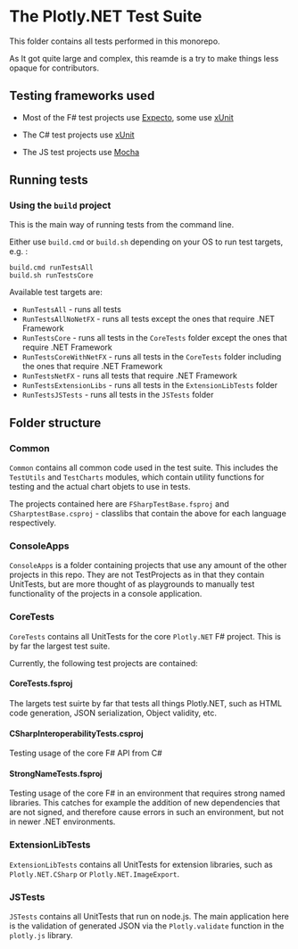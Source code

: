 # The Plotly.NET Test Suite

This folder contains all tests performed in this monorepo.

As It got quite large and complex, this reamde is a try to make things less opaque for contributors.

## Testing frameworks used

- Most of the F# test projects use [Expecto](https://github.com/haf/expecto), some use [xUnit](https://xunit.net/)

- The C# test projects use [xUnit](https://xunit.net/)

- The JS test projects use [Mocha](https://mochajs.org/)

## Running tests

### Using the `build` project

This is the main way of running tests from the command line. 

Either use `build.cmd` or `build.sh` depending on your OS to run test targets, e.g. :

```
build.cmd runTestsAll
build.sh runTestsCore
```

Available test targets are:

- `RunTestsAll` - runs all tests
- `RunTestsAllNoNetFX` - runs all tests except the ones that require .NET Framework
- `RunTestsCore` - runs all tests in the `CoreTests` folder except the ones that require .NET Framework
- `RunTestsCoreWithNetFX` - runs all tests in the `CoreTests` folder including the ones that require .NET Framework
- `RunTestsNetFX` - runs all tests that require .NET Framework
- `RunTestsExtensionLibs` - runs all tests in the `ExtensionLibTests` folder
- `RunTestsJSTests` - runs all tests in the `JSTests` folder


## Folder structure

### Common

`Common` contains all common code used in the test suite.
This includes the `TestUtils` and `TestCharts` modules, which contain utility functions for testing and the actual chart objets to use in tests.

The projects contained here are `FSharpTestBase.fsproj` and `CSharptestBase.csproj` - classlibs that contain the above for each language respectively.

### ConsoleApps

`ConsoleApps` is a folder containing projects that use any amount of the other projects in this repo.
They are not TestProjects as in that they contain UnitTests, but are more thought of as playgrounds 
to manually test functionality of the projects in a console application.

### CoreTests

`CoreTests` contains all UnitTests for the core `Plotly.NET` F# project. This is by far the largest test suite.

Currently, the following test projects are contained:

#### CoreTests.fsproj

The largets test suirte by far that tests all things Plotly.NET, such as HTML code generation, JSON serialization, Object validity, etc.

#### CSharpInteroperabilityTests.csproj

Testing usage of the core F# API from C#

#### StrongNameTests.fsproj

Testing usage of the core F# in an environment that requires strong named libraries. This catches for example the addition of new dependencies that are not signed, and therefore cause errors in such an environment, but not in newer .NET environments.

### ExtensionLibTests

`ExtensionLibTests` contains all UnitTests for extension libraries, such as `Plotly.NET.CSharp` or `Plotly.NET.ImageExport`.

### JSTests

`JSTests` contains all UnitTests that run on node.js. The main application here is the validation of generated JSON via the `Plotly.validate` function in the `plotly.js` library.